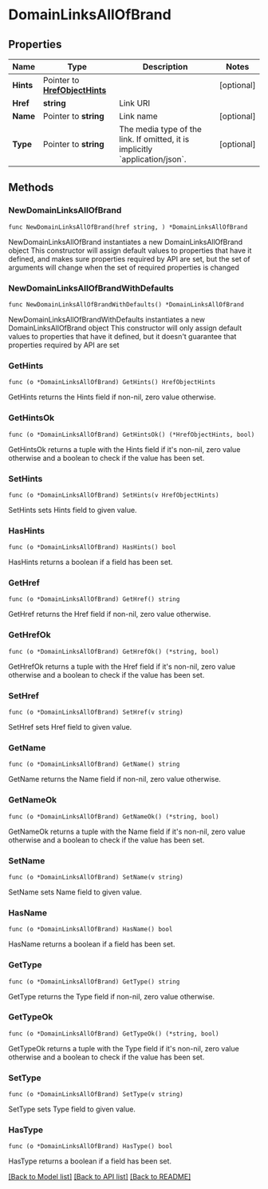 # DomainLinksAllOfBrand

## Properties

Name | Type | Description | Notes
------------ | ------------- | ------------- | -------------
**Hints** | Pointer to [**HrefObjectHints**](HrefObjectHints.md) |  | [optional] 
**Href** | **string** | Link URI | 
**Name** | Pointer to **string** | Link name | [optional] 
**Type** | Pointer to **string** | The media type of the link. If omitted, it is implicitly &#x60;application/json&#x60;. | [optional] 

## Methods

### NewDomainLinksAllOfBrand

`func NewDomainLinksAllOfBrand(href string, ) *DomainLinksAllOfBrand`

NewDomainLinksAllOfBrand instantiates a new DomainLinksAllOfBrand object
This constructor will assign default values to properties that have it defined,
and makes sure properties required by API are set, but the set of arguments
will change when the set of required properties is changed

### NewDomainLinksAllOfBrandWithDefaults

`func NewDomainLinksAllOfBrandWithDefaults() *DomainLinksAllOfBrand`

NewDomainLinksAllOfBrandWithDefaults instantiates a new DomainLinksAllOfBrand object
This constructor will only assign default values to properties that have it defined,
but it doesn't guarantee that properties required by API are set

### GetHints

`func (o *DomainLinksAllOfBrand) GetHints() HrefObjectHints`

GetHints returns the Hints field if non-nil, zero value otherwise.

### GetHintsOk

`func (o *DomainLinksAllOfBrand) GetHintsOk() (*HrefObjectHints, bool)`

GetHintsOk returns a tuple with the Hints field if it's non-nil, zero value otherwise
and a boolean to check if the value has been set.

### SetHints

`func (o *DomainLinksAllOfBrand) SetHints(v HrefObjectHints)`

SetHints sets Hints field to given value.

### HasHints

`func (o *DomainLinksAllOfBrand) HasHints() bool`

HasHints returns a boolean if a field has been set.

### GetHref

`func (o *DomainLinksAllOfBrand) GetHref() string`

GetHref returns the Href field if non-nil, zero value otherwise.

### GetHrefOk

`func (o *DomainLinksAllOfBrand) GetHrefOk() (*string, bool)`

GetHrefOk returns a tuple with the Href field if it's non-nil, zero value otherwise
and a boolean to check if the value has been set.

### SetHref

`func (o *DomainLinksAllOfBrand) SetHref(v string)`

SetHref sets Href field to given value.


### GetName

`func (o *DomainLinksAllOfBrand) GetName() string`

GetName returns the Name field if non-nil, zero value otherwise.

### GetNameOk

`func (o *DomainLinksAllOfBrand) GetNameOk() (*string, bool)`

GetNameOk returns a tuple with the Name field if it's non-nil, zero value otherwise
and a boolean to check if the value has been set.

### SetName

`func (o *DomainLinksAllOfBrand) SetName(v string)`

SetName sets Name field to given value.

### HasName

`func (o *DomainLinksAllOfBrand) HasName() bool`

HasName returns a boolean if a field has been set.

### GetType

`func (o *DomainLinksAllOfBrand) GetType() string`

GetType returns the Type field if non-nil, zero value otherwise.

### GetTypeOk

`func (o *DomainLinksAllOfBrand) GetTypeOk() (*string, bool)`

GetTypeOk returns a tuple with the Type field if it's non-nil, zero value otherwise
and a boolean to check if the value has been set.

### SetType

`func (o *DomainLinksAllOfBrand) SetType(v string)`

SetType sets Type field to given value.

### HasType

`func (o *DomainLinksAllOfBrand) HasType() bool`

HasType returns a boolean if a field has been set.


[[Back to Model list]](../README.md#documentation-for-models) [[Back to API list]](../README.md#documentation-for-api-endpoints) [[Back to README]](../README.md)


